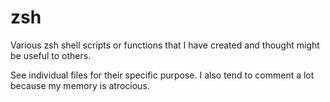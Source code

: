 zsh
===

Various zsh shell scripts or functions that I have created and thought might be useful to others.

See individual files for their specific purpose. I also tend to comment a lot because my memory is atrocious.